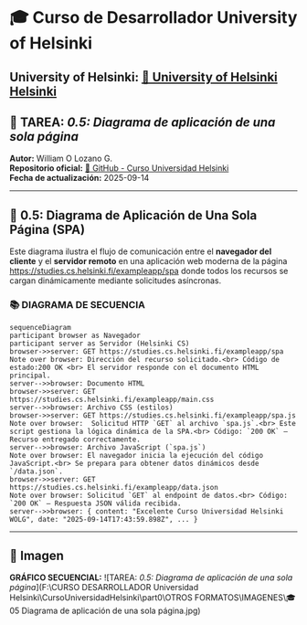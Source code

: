 # 🎓 Curso de Desarrollador University of Helsinki

**University of Helsinki:** [🔗 University of Helsinki Helsinki](https://www.helsinki.fi/en)
---

## 📄 TAREA: *0.5: Diagrama de aplicación de una sola página*

**Autor:** William O Lozano G.  
**Repositorio oficial:** [🔗 GitHub - Curso Universidad Helsinki](https://github.com/wolgprogramador-cell/CursoUniversidadHelsinki.git)  
**Fecha de actualización:** 2025-09-14  

---

## 📒 0.5: Diagrama de Aplicación de Una Sola Página (SPA)

Este diagrama ilustra el flujo de comunicación entre el **navegador del cliente** y el **servidor remoto** en una aplicación web moderna de la página https://studies.cs.helsinki.fi/exampleapp/spa  donde todos los recursos se cargan dinámicamente mediante solicitudes asíncronas.

### 📚 DIAGRAMA DE SECUENCIA

```mermaid
sequenceDiagram
participant browser as Navegador
participant server as Servidor (Helsinki CS)
browser->>server: GET https://studies.cs.helsinki.fi/exampleapp/spa
Note over browser: Dirección del recurso solicitado.<br> Código de estado:200 OK <br> El servidor responde con el documento HTML principal.
server-->>browser: Documento HTML
browser->>server: GET https://studies.cs.helsinki.fi/exampleapp/main.css
server-->>browser: Archivo CSS (estilos)
browser->>server: GET https://studies.cs.helsinki.fi/exampleapp/spa.js
Note over browser:  Solicitud HTTP `GET` al archivo `spa.js`.<br> Este script gestiona la lógica dinámica de la SPA.<br> Código: `200 OK` — Recurso entregado correctamente.
server-->>browser: Archivo JavaScript (`spa.js`)
Note over browser: El navegador inicia la ejecución del código JavaScript.<br> Se prepara para obtener datos dinámicos desde `/data.json`.
browser->>server: GET https://studies.cs.helsinki.fi/exampleapp/data.json
Note over browser: Solicitud `GET` al endpoint de datos.<br> Código: `200 OK` — Respuesta JSON válida recibida.
server-->>browser: { content: "Excelente Curso Universidad Helsinki WOLG", date: "2025-09-14T17:43:59.898Z", ... }
```

---

## 📑 Imagen

**GRÁFICO SECUENCIAL:** ![TAREA: *0.5: Diagrama de aplicación de una sola página*](F:\CURSO DESARROLLADOR Universidad Helsinki\CursoUniversidadHelsinki\part0\OTROS FORMATOS\IMAGENES\🎓 05 Diagrama de aplicación de una sola página.jpg)
